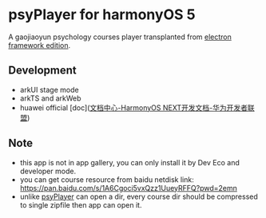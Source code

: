 # psyPlayer for harmonyOS 5

A gaojiaoyun psychology courses player transplanted from [electron framework edition]([q77190858/psyPlayerHOS](https://github.com/q77190858/psyPlayer)).

## Development

* arkUI stage mode
* arkTS  and arkWeb
* huawei official [doc]([文档中心-HarmonyOS NEXT开发文档-华为开发者联盟](https://developer.huawei.com/consumer/cn/doc/))

## Note

* this app is not in app gallery, you can only install it by Dev Eco and developer mode.
* you can get course resource from baidu netdisk link: https://pan.baidu.com/s/1A6Cgoci5vxQzz1UueyRFFQ?pwd=2emn 
* unlike [psyPlayer]([q77190858/psyPlayerHOS](https://github.com/q77190858/psyPlayer)) can open a dir, every course dir should be compressed to single zipfile then app can open it.